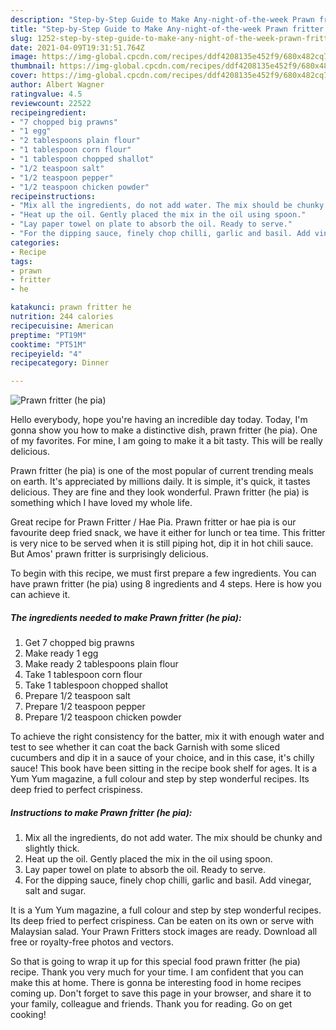 ```yaml
---
description: "Step-by-Step Guide to Make Any-night-of-the-week Prawn fritter (he pia)"
title: "Step-by-Step Guide to Make Any-night-of-the-week Prawn fritter (he pia)"
slug: 1252-step-by-step-guide-to-make-any-night-of-the-week-prawn-fritter-he-pia
date: 2021-04-09T19:31:51.764Z
image: https://img-global.cpcdn.com/recipes/ddf4208135e452f9/680x482cq70/prawn-fritter-he-pia-recipe-main-photo.jpg
thumbnail: https://img-global.cpcdn.com/recipes/ddf4208135e452f9/680x482cq70/prawn-fritter-he-pia-recipe-main-photo.jpg
cover: https://img-global.cpcdn.com/recipes/ddf4208135e452f9/680x482cq70/prawn-fritter-he-pia-recipe-main-photo.jpg
author: Albert Wagner
ratingvalue: 4.5
reviewcount: 22522
recipeingredient:
- "7 chopped big prawns"
- "1 egg"
- "2 tablespoons plain flour"
- "1 tablespoon corn flour"
- "1 tablespoon chopped shallot"
- "1/2 teaspoon salt"
- "1/2 teaspoon pepper"
- "1/2 teaspoon chicken powder"
recipeinstructions:
- "Mix all the ingredients, do not add water. The mix should be chunky and slightly thick."
- "Heat up the oil. Gently placed the mix in the oil using spoon."
- "Lay paper towel on plate to absorb the oil. Ready to serve."
- "For the dipping sauce, finely chop chilli, garlic and basil. Add vinegar, salt and sugar."
categories:
- Recipe
tags:
- prawn
- fritter
- he

katakunci: prawn fritter he 
nutrition: 244 calories
recipecuisine: American
preptime: "PT19M"
cooktime: "PT51M"
recipeyield: "4"
recipecategory: Dinner

---
```



![Prawn fritter (he pia)](https://img-global.cpcdn.com/recipes/ddf4208135e452f9/680x482cq70/prawn-fritter-he-pia-recipe-main-photo.jpg)

Hello everybody, hope you're having an incredible day today. Today, I'm gonna show you how to make a distinctive dish, prawn fritter (he pia). One of my favorites. For mine, I am going to make it a bit tasty. This will be really delicious.

Prawn fritter (he pia) is one of the most popular of current trending meals on earth. It's appreciated by millions daily. It is simple, it's quick, it tastes delicious. They are fine and they look wonderful. Prawn fritter (he pia) is something which I have loved my whole life.

Great recipe for Prawn Fritter / Hae Pia. Prawn fritter or hae pia is our favourite deep fried snack, we have it either for lunch or tea time. This fritter is very nice to be served when it is still piping hot, dip it in hot chili sauce. But Amos&#39; prawn fritter is surprisingly delicious.


To begin with this recipe, we must first prepare a few ingredients. You can have prawn fritter (he pia) using 8 ingredients and 4 steps. Here is how you can achieve it.

<!--inarticleads1-->

##### The ingredients needed to make Prawn fritter (he pia):

1. Get 7 chopped big prawns
1. Make ready 1 egg
1. Make ready 2 tablespoons plain flour
1. Take 1 tablespoon corn flour
1. Take 1 tablespoon chopped shallot
1. Prepare 1/2 teaspoon salt
1. Prepare 1/2 teaspoon pepper
1. Prepare 1/2 teaspoon chicken powder


To achieve the right consistency for the batter, mix it with enough water and test to see whether it can coat the back Garnish with some sliced cucumbers and dip it in a sauce of your choice, and in this case, it&#39;s chilly sauce! This book have been sitting in the recipe book shelf for ages. It is a Yum Yum magazine, a full colour and step by step wonderful recipes. Its deep fried to perfect crispiness. 

<!--inarticleads2-->

##### Instructions to make Prawn fritter (he pia):

1. Mix all the ingredients, do not add water. The mix should be chunky and slightly thick.
1. Heat up the oil. Gently placed the mix in the oil using spoon.
1. Lay paper towel on plate to absorb the oil. Ready to serve.
1. For the dipping sauce, finely chop chilli, garlic and basil. Add vinegar, salt and sugar.


It is a Yum Yum magazine, a full colour and step by step wonderful recipes. Its deep fried to perfect crispiness. Can be eaten on its own or serve with Malaysian salad. Your Prawn Fritters stock images are ready. Download all free or royalty-free photos and vectors. 

So that is going to wrap it up for this special food prawn fritter (he pia) recipe. Thank you very much for your time. I am confident that you can make this at home. There is gonna be interesting food in home recipes coming up. Don't forget to save this page in your browser, and share it to your family, colleague and friends. Thank you for reading. Go on get cooking!
